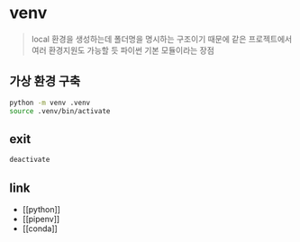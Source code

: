 # venv
> local 환경을 생성하는데 폴더명을 명시하는 구조이기 때문에 같은 프로젝트에서 여러 환경지원도 가능할 듯
> 파이썬 기본 모듈이라는 장점

## 가상 환경 구축
```sh 
python -m venv .venv
source .venv/bin/activate
```

## exit
```sh 
deactivate
```

## link
- [[python]]
- [[pipenv]]
- [[conda]]
